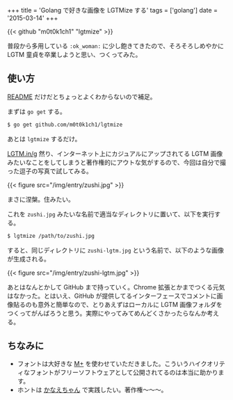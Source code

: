 +++
title = 'Golang で好きな画像を LGTMize する'
tags = ['golang']
date = '2015-03-14'
+++

{{< github "m0t0k1ch1" "lgtmize" >}}

普段から多用している `:ok_woman:` に少し飽きてきたので、そろそろしめやかに LGTM 童貞を卒業しようと思い、つくってみた。

<!--more-->

## 使い方

[README](https://github.com/m0t0k1ch1/lgtmize/blob/master/README.md) だけだとちょっとよくわからないので補足。

まずは `go get` する。

``` sh
$ go get github.com/m0t0k1ch1/lgtmize
```

あとは `lgtmize` するだけ。

[LGTM.in/g](http://www.lgtm.in) 然り、インターネット上にカジュアルにアップされてる LGTM 画像みたいなことをしてしまうと著作権的にアウトな気がするので、今回は自分で撮った逗子の写真で試してみる。

{{< figure src="/img/entry/zushi.jpg" >}}

まさに涅槃。住みたい。

これを `zushi.jpg` みたいな名前で適当なディレクトリに置いて、以下を実行する。

``` sh
$ lgtmize /path/to/zushi.jpg
```

すると、同じディレクトリに `zushi-lgtm.jpg` という名前で、以下のような画像が生成される。

{{< figure src="/img/entry/zushi-lgtm.jpg" >}}

あとはなんとかして GitHub まで持っていく。Chrome 拡張とかまでつくる元気はなかった。とはいえ、GitHub が提供してるインターフェースでコメントに画像貼るのも意外と簡単なので、とりあえずはローカルに LGTM 画像フォルダをつくってがんばろうと思う。実際にやってみてめんどくさかったらなんか考える。

## ちなみに

- フォントは大好きな [M+](http://mplus-fonts.sourceforge.jp) を使わせていただきました。こういうハイクオリティなフォントがフリーソフトウェアとして公開されてるのは本当に助かります。
- ホントは [かなえちゃん](https://www.tumblr.com/search/%E7%A5%9E%E5%B4%8E%E3%81%8B%E3%81%AA%E3%81%88) で実践したい。著作権〜〜〜。
